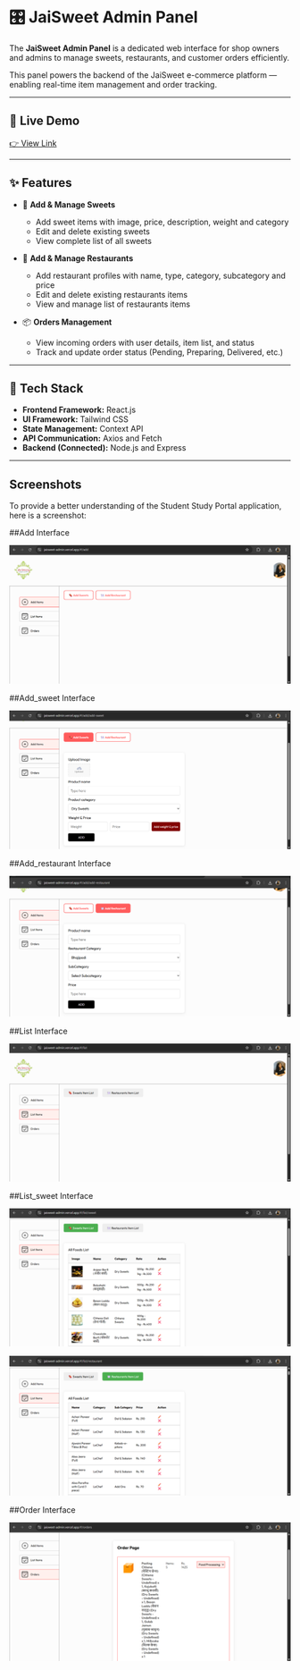 # 🎛️ JaiSweet Admin Panel

The **JaiSweet Admin Panel** is a dedicated web interface for shop owners and admins to manage sweets, restaurants, and customer orders efficiently.

This panel powers the backend of the JaiSweet e-commerce platform — enabling real-time item management and order tracking.

---

## 🔗 Live Demo

[👉 View Link ](https://jaisweet-admin.vercel.app/)

---

## ✨ Features

- 🍬 **Add & Manage Sweets**
  - Add sweet items with image, price, description, weight and category
  - Edit and delete existing sweets
  - View complete list of all sweets

- 🏪 **Add & Manage Restaurants**
  - Add restaurant profiles with name, type, category, subcategory and price
  - Edit and delete existing restaurants items
  - View and manage list of restaurants items

- 📦 **Orders Management**
  - View incoming orders with user details, item list, and status
  - Track and update order status (Pending, Preparing, Delivered, etc.)

---

## 🧱 Tech Stack

- **Frontend Framework:** React.js 
- **UI Framework:** Tailwind CSS
- **State Management:** Context API 
- **API Communication:** Axios and Fetch
- **Backend (Connected):** Node.js and Express

---

## Screenshots

To provide a better understanding of the Student Study Portal application, here is a screenshot:

##Add Interface

![Add Interface](screenshots/add.png)

##Add_sweet Interface

![Add_sweet Interface](screenshots/add_sweet.png)

##Add_restaurant Interface

![Add_restaurant Interface](screenshots/add_restaurant.png)

##List Interface

![List Interface](screenshots/list.png)

##List_sweet Interface

![List_sweet Interface](screenshots/list_sweet.png)

![List_restaurant Interface](screenshots/list_restaurant.png)

##Order Interface

![Order Interface](screenshots/order.png)
